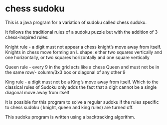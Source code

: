 # chess sudoku

This is a java program for a variation of sudoku called chess sudoku.

It follows the traditional rules of a sudoku puzzle but with the addition of 3 chess-inspired rules:

Knight rule - a digit must not appear a chess knight’s move away from itself. Knights in chess move forming an L shape: either two squares vertically and one horizontally, or two squares horizontally and one square vertically

Queen rule - every 9 in the grid acts like a chess Queen and must not be in the same row/- column/3x3 box or diagonal of any other 9

King rule - a digit must not be a King’s move away from itself. Which to the classical rules of Sudoku only adds the fact that a digit cannot be a single diagonal move away from itself

It is possible for this program to solve a regular sudoku if the rules specific to chess sudoku ( knight, queen and king rules) are turned off.

This sudoku program is written using a backtracking algorithm.
